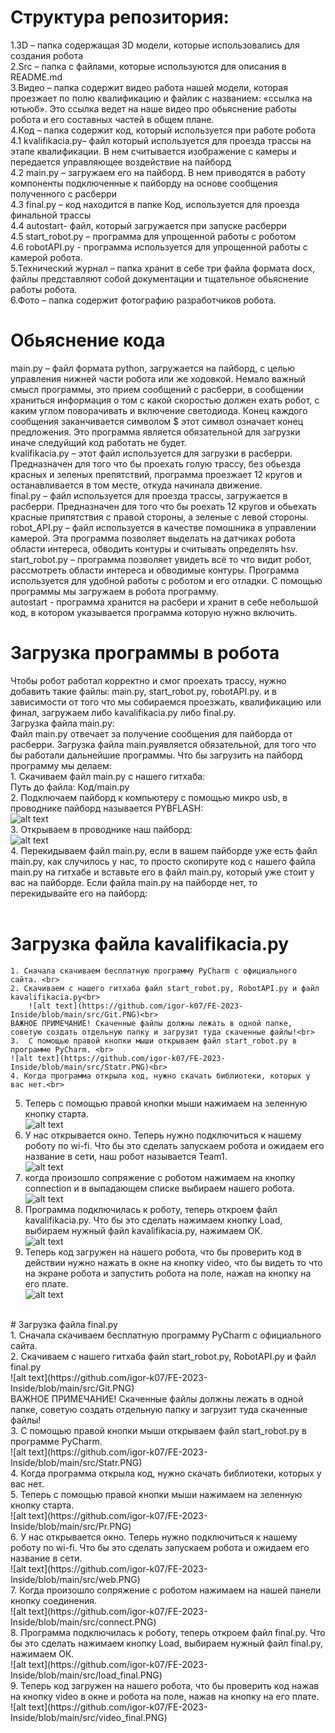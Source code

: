 # Структура репозитория:<br>
1.3D – папка содержащая 3D модели, которые использовались для создания робота<br>
2.Src –  папка с файлами, которые используются для описания в README.md<br>
3.Видео – папка содержит видео работа нашей модели, которая проезжает по полю квалификацию и файлик с названием: «ссылка на ютьюб». Это ссылка ведет на наше видео про обьяснение работы робота и его составных частей в общем плане.<br>
4.Код – папка содержит код, который используется при работе робота<br>
	4.1 kvalifikacia.py– файл который используется для проезда трассы на этапе квалификации. В нем считывается изображение с камеры и передается управляющее воздействие на пайборд<br>
	4.2 main.py – загружаем его на пайборд. В нем приводятся в работу компоненты подключенные к пайборду на основе сообщения полученного с расберри<br>
	4.3 final.py – код находится в папке Код, используется для проезда финальной трассы<br>
	4.4 autostart- файл, который загружается при запуске расберри<br>
4.5 start_robot.py – программа для упрощенной работы с роботом<br>
	4.6 robotAPI.py  - программа используется для упрощенной работы с камерой робота. <br>
5.Технический журнал – папка хранит в себе три файла формата docx, файлы представляют собой документации и тщательное обьяснение работы робота. <br>
6.Фото – папка содержит фотографию разработчиков робота.<br>
# Обьяснение кода<br>
main.py – файл формата python, загружается на пайборд, с целью управления нижней части робота или же ходовкой. Немало важный смысл программы, это прием сообщений с расберри, в сообщении храниться информация о том с какой скоростью должен ехать робот, с каким углом поворачивать и включение светодиода. Конец каждого сообщения заканчивается символом $ этот символ означает конец предложения. Это программа является обязательной для загрузки иначе следуйщий код работать не будет.<br>
kvalifikacia.py – этот файл используется для загрузки в расберри. Предназначен для того что бы проехать голую трассу, без обьезда красных и зеленых препятствий, программа проезжает 12 кругов и останавливается в том месте, откуда начинала движение.<br>
final.py – файл используется для проезда трассы, загружается в расберри. Предназначен для того что бы роехать 12 кругов и обьехать красные припятствия с правой стороны, а зеленые с левой стороны. <br>
robot_API.py – файл используется в качестве помошника в управлении камерой. Эта программа позволяет выделать на датчиках робота области интереса, обводить контуры и считывать определять hsv.<br>
 start_robot.py – программа позволяет увидеть всё то что видит робот, рассмотреть области интереса и обводимые контуры. Программа используется для удобной работы с роботом и его отладки. С помощью программы мы загружаем в робота программу.<br>
autostart - программа хранится на расбери и хранит в себе небольшой код, в котором указывается программа которую нужно включить. <br>

# Загрузка программы в робота<br>
Чтобы робот работал корректно и смог проехать трассу, нужно добавить такие файлы: main.py, start_robot.py, robotAPI.py. и в зависимости от того что мы собираемся проезжать, квалификацию или финал, загружаем либо kavalifikacia.py либо final.py.<br>
Загрузка файла main.py:<br>
	Файл main.py отвечает за получение сообщения для пайборда от расберри. Загрузка файла main.pyявляется обязательной, для того что бы работали дальнейшие программы. Что бы загрузить на пайборд программу мы делаем:<br>
	1. Скачиваем файл main.py с нашего гитхаба:<br>
		Путь до файла: Код/main.py<br>
2. Подключаем пайборд к компьютеру с помощью микро usb, в проводнике пайборд называется PYBFLASH: <br>
![alt text](https://github.com/igor-k07/FE-2023-Inside/blob/main/src/pyboard.PNG)<br>
3. Открываем в проводнике наш пайборд:<br>
![alt text](https://github.com/igor-k07/FE-2023-Inside/blob/main/src/PYBFLASH.PNG)<br>
4. Перекидываем файл main.py, если в вашем пайборде уже есть файл main.py, как случилось у нас, то просто скопируте код с нашего файла main.py на гитхабе и вставьте его в файл main.py, который уже стоит у вас на пайборде. Если файла main.py на пайборде нет, то перекидывайте его на пайборд:<br>
<br>
# Загрузка файла kavalifikacia.py<br>
	1. Сначала скачиваем бесплатную программу PyCharm с официального сайта. <br>
	2. Скачиваем с нашего гитхаба файл start_robot.py, RobotAPI.py и файл kavalifikacia.py<br>
		![alt text](https://github.com/igor-k07/FE-2023-Inside/blob/main/src/Git.PNG)<br>
	ВАЖНОЕ ПРИМЕЧАНИЕ! Скаченные файлы должны лежать в одной папке, советую создать отдельную папку и загрузит туда скаченные файлы!<br>
	3.  С помощью правой кнопки мыши открываем файл start_robot.py в программе PyCharm. <br>
	![alt text](https://github.com/igor-k07/FE-2023-Inside/blob/main/src/Statr.PNG)<br>
	4. Когда программа открыла код, нужно скачать библиотеки, которых у вас нет.<br>
5. Теперь с помощью правой кнопки мыши нажимаем на зеленную кнопку старта.<br>
![alt text](https://github.com/igor-k07/FE-2023-Inside/blob/main/src/Pr.PNG)<br>
6. У нас открывается окно. Теперь нужно подключиться к нашему роботу по wi-fi. Что бы это сделать запускаем робота и ожидаем его название в сети, наш робот называется Team1.<br>
![alt text](https://github.com/igor-k07/FE-2023-Inside/blob/main/src/web.PNG)<br>
7. когда произошло сопряжение с роботом нажимаем на кнопку connection и в выпадающем списке выбираем нашего робота.<br>
![alt text](https://github.com/igor-k07/FE-2023-Inside/blob/main/src/connect.PNG)<br>
8. Программа подключилась к роботу, теперь откроем файл kavalifikacia.py. Что бы это сделать нажимаем кнопку Load, выбираем нужный файл kavalifikacia.py, нажимаем ОК.<br>
![alt text](https://github.com/igor-k07/FE-2023-Inside/blob/main/src/load_kv.PNG)<br>
9. Теперь код загружен на нашего робота, что бы проверить код в действии нужно нажать в окне на кнопку video, что бы видеть то что на экране робота и запустить робота на поле, нажав на кнопку на его плате.<br>
![alt text](https://github.com/igor-k07/FE-2023-Inside/blob/main/src/video_kv.PNG)<br>
<br>
# Загрузка файла final.py<br>
	1. Сначала скачиваем бесплатную программу PyCharm с официального сайта. <br>
	2. Скачиваем с нашего гитхаба файл start_robot.py, RobotAPI.py и файл final.py<br>
		![alt text](https://github.com/igor-k07/FE-2023-Inside/blob/main/src/Git.PNG)<br>
	ВАЖНОЕ ПРИМЕЧАНИЕ! Скаченные файлы должны лежать в одной папке, советую создать отдельную папку и загрузит туда скаченные файлы!<br>
	3.  С помощью правой кнопки мыши открываем файл start_robot.py в программе PyCharm. <br>
	![alt text](https://github.com/igor-k07/FE-2023-Inside/blob/main/src/Statr.PNG)<br>
	4. Когда программа открыла код, нужно скачать библиотеки, которых у вас нет.<br>
5. Теперь с помощью правой кнопки мыши нажимаем на зеленную кнопку старта.<br>
![alt text](https://github.com/igor-k07/FE-2023-Inside/blob/main/src/Pr.PNG)<br>
6. У нас открывается окно. Теперь нужно подключиться к нашему роботу по wi-fi. Что бы это сделать запускаем робота и ожидаем его название в сети.<br>
![alt text](https://github.com/igor-k07/FE-2023-Inside/blob/main/src/web.PNG)<br>
7. Когда произошло сопряжение с роботом нажимаем на нашей панели кнопку соединения. <br>
![alt text](https://github.com/igor-k07/FE-2023-Inside/blob/main/src/connect.PNG)<br>
	8. Программа подключилась к роботу, теперь откроем файл final.py. Что бы это сделать нажимаем кнопку Load, выбираем нужный файл final.py, нажимаем ОК.<br>
	![alt text](https://github.com/igor-k07/FE-2023-Inside/blob/main/src/load_final.PNG)<br>
9. Теперь код загружен на нашего робота, что бы проверить код нажав на кнопку video в окне и робота на поле, нажав на кнопку на его плате.<br>
![alt text](https://github.com/igor-k07/FE-2023-Inside/blob/main/src/video_final.PNG)<br>
